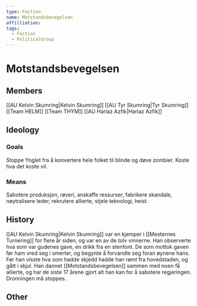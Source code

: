 ```yaml
---
type: Faction
name: Motstandsbevegelsen
affilliation: 
tags:
  - Faction
  - PoliticalGroup
---
```


# Motstandsbevegelsen

## Members
[[AU Kelvin Skumring|Kelvin Skumring]]
[[AU Tyr Skumring|Tyr Skumring]] 
[[Team HELM]] 
[[Team THYM]] 
[[AU Hariaz Azfik|Hariaz Azfik]] 

## Ideology

### Goals
Stoppe Ynglet fra å konvertere hele folket til blinde og døve zombier. Koste hva det koste vil.

### Means
Sabotere produksjon, røveri, anskaffe ressurser, fabrikere skandale, nøytralisere leder, rekrutere allierte, stjele teknologi, heist.


## History

[[AU Kelvin Skumring|Kelvin Skumring]] var en kjemper i [[Mesternes Turnering]] for flere år siden, og var en av de tolv vinnerne. Han observerte hva som var gudenes gave, en drikk fra en stenfont. De som mottok gaven før ham vred seg i smerter, og begynte å forvandle seg foran øynene hans. Før han visste hva som hadde skjedd hadde han rømt fra hovedstaden, og gått i skjul. Han dannet [[Motstandsbevegelsen]] sammen med noen få allierte, og har de siste 17 årene gjort alt han kan for å sabotere regjeringen. Dronningen må stoppes.

## Other